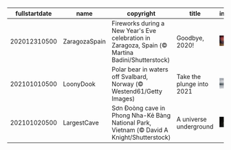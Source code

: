 |fullstartdate|name|copyright|title|image|
|--|--|--|--|--|
202012310500|ZaragozaSpain|Fireworks during a New Year's Eve celebration in Zaragoza, Spain (© Martina Badini/Shutterstock)|Goodbye, 2020!|![](/en-CA/2021/01/202012310500ZaragozaSpain.jpg)|
202101010500|LoonyDook|Polar bear in waters off Svalbard, Norway (© Westend61/Getty Images)|Take the plunge into 2021|![](/en-CA/2021/01/202101010500LoonyDook.jpg)|
202101020500|LargestCave|Sơn Đoòng cave in Phong Nha-Kẻ Bàng National Park, Vietnam (© David A Knight/Shutterstock)|A universe underground|![](/en-CA/2021/01/202101020500LargestCave.jpg)|
